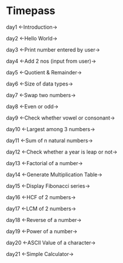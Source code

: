# Timepass


day1
<-Introduction->

day2
<-Hello World->

day3
<-Print number entered by user->

day4
<-Add 2 nos (input from user)->

day5
<-Quotient & Remainder->

day6
<-Size of data types->

day7
<-Swap two numbers->

day8
<-Even or odd->

day9
<-Check whether vowel or consonant->

day10
<-Largest among 3 numbers->

day11
<-Sum of n natural numbers->

day12
<-Check whether a year is leap or not->

day13
<-Factorial of a number->

day14
<-Generate Multiplication Table->

day15
<-Display Fibonacci series->

day16
<-HCF of 2 numbers->

day17
<-LCM of 2 numbers->

day18
<-Reverse of a number->

day19
<-Power of a number->

day20
<-ASCII Value of a character->

day21
<-Simple Calculator->



